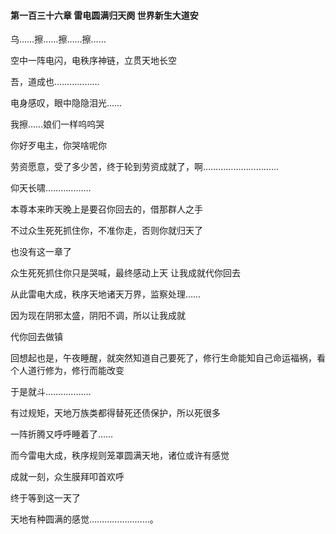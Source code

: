 #### 第一百三十六章 雷电圆满归天阕 世界新生大道安


乌……擦……擦……擦……

空中一阵电闪，电秩序神链，立贯天地长空

吾，道成也………………

电身感叹，眼中隐隐泪光……

我擦……娘们一样呜呜哭

你好歹电主，你哭啥呢你

劳资愿意，受了多少苦，终于轮到劳资成就了，啊…………………………

仰天长啸………………

本尊本来昨天晚上是要召你回去的，借那群人之手

不过众生死死抓住你，不准你走，否则你就归天了

也没有这一章了

众生死死抓住你只是哭喊，最终感动上天
让我成就代你回去

从此雷电大成，秩序天地诸天万界，监察处理……

因为现在阴邪太盛，阴阳不调，所以让我成就

代你回去做镇

回想起也是，午夜睡醒，就突然知道自己要死了，修行生命能知自己命运福祸，看个人道行修为，修行而能改变

于是就斗………………

有过规矩，天地万族类都得替死还债保护，所以死很多

一阵折腾又呼呼睡着了……

而今雷电大成，秩序规则笼罩圆满天地，诸位或许有感觉

成就一刻，众生膜拜叩首欢呼

终于等到这一天了

天地有种圆满的感觉……………………。

